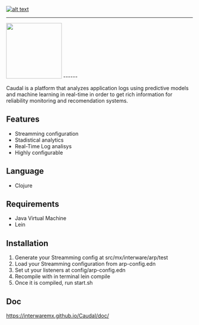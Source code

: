 [![alt text][2]][1]

  [1]: http://www.interware.com.mx
  [2]: https://interwaremx.github.io/Caudal/doc/images/iw.png
  (Interware de México)
------
  
  <img src="https://interwaremx.github.io/Caudal/doc/images/Caudal.png" width="150" />  
------
  
Caudal is a platform that analyzes application logs using predictive models and machine learning in real-time in order to get rich information for reliability monitoring and recomendation systems.
## Features
* Streamming configuration
* Stadistical analytics
* Real-Time Log analisys 
* Highly configurable

## Language
 * Clojure

## Requirements
 * Java Virtual Machine
 * Lein
 

## Installation
1. Generate your Streamming config at src/mx/interware/arp/test
2. Load your Streamming configuration from arp-config.edn 
3. Set ut your listeners at config/arp-config.edn
4. Recompile with in terminal lein compile
5. Once it is compiled, run start.sh


## Doc
https://interwaremx.github.io/Caudal/doc/
